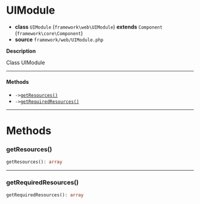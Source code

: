 # UIModule

- **class** `UIModule` (`framework\web\UIModule`) **extends** `Component` (`framework\core\Component`)
- **source** `framework/web/UIModule.php`

**Description**

Class UIModule

---

#### Methods

- `->`[`getResources()`](#method-getresources)
- `->`[`getRequiredResources()`](#method-getrequiredresources)

---
# Methods

<a name="method-getresources"></a>

### getResources()
```php
getResources(): array
```

---

<a name="method-getrequiredresources"></a>

### getRequiredResources()
```php
getRequiredResources(): array
```